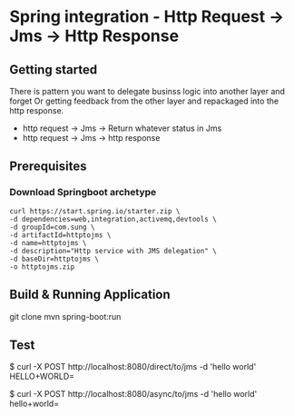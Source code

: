 # Spring integration - Http Request -> Jms -> Http Response

## Getting started
There is pattern you want to delegate businss logic into another layer and forget Or getting feedback from the other layer and repackaged into the http response.
 * http request -> Jms 
                -> Return whatever status in Jms
 * http request -> Jms -> http response

## Prerequisites

### Download Springboot archetype
```
curl https://start.spring.io/starter.zip \
-d dependencies=web,integration,activemq,devtools \
-d groupId=com.sung \
-d artifactId=httptojms \
-d name=httptojms \
-d description="Http service with JMS delegation" \
-d baseDir=httptojms \
-o httptojms.zip
```

## Build & Running Application
git clone
mvn spring-boot:run

## Test
$ curl -X POST http://localhost:8080/direct/to/jms -d 'hello world'
HELLO+WORLD=

$ curl -X POST http://localhost:8080/async/to/jms -d 'hello world'
hello+world=

